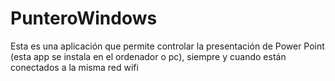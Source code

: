 # PunteroWindows
 Esta es una aplicación que permite controlar la presentación de Power Point (esta app se instala en el ordenador o pc), siempre y cuando están conectados a la misma red wifi
